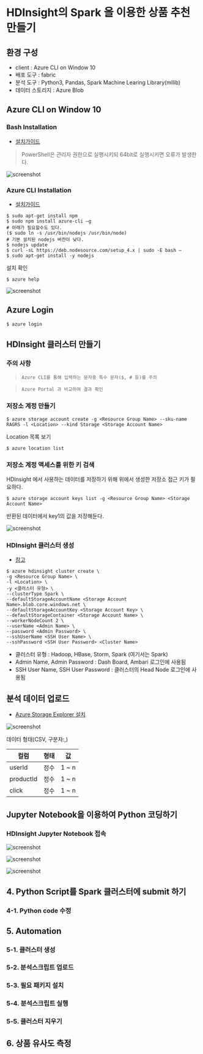 # HDInsight의 Spark 을 이용한 상품 추천 만들기

## 환경 구성

- client : Azure CLI on Window 10
- 배포 도구 : fabric
- 분석 도구 : Python3, Pandas, Spark Machine Learing Library(mllib)
- 데이터 스토리지 : Azure Blob

## Azure CLI on Window 10

### Bash Installation
- [설치가이드][1]

> PowerShell은 관리자 권한으로 실행시키되 64bit로 실행시키면 오류가 발생한다.

![screenshot](resources/powershell.png)



### Azure CLI Installation
- [설치가이드][2]

```
$ sudo apt-get install npm
$ sudo npm install azure-cli –g
# 아래가 필요할수도 있다.
($ sudo ln -s /usr/bin/nodejs /usr/bin/node)
# 기본 설치된 nodejs 버전이 낮다.
$ nodejs update
$ curl -sL https://deb.nodesource.com/setup_4.x | sudo -E bash – 
$ sudo apt-get install -y nodejs
```

설치 확인

```
$ azure help
```

![screenshot](resources/azureclitest.png)

## Azure Login

```
$ azure login
```


## HDInsight 클러스터 만들기

### 주의 사항

> `Azure CLI를 통해 입력하는 문자중 특수 문자($, # 등)를 주의`

> `Azure Portal 과 비교하여 결과 확인`

### 저장소 계정 만들기

```
$ azure storage account create -g <Resource Group Name> --sku-name RAGRS -l <Location> --kind Storage <Storage Account Name>
```

Location 목록 보기

```
$ azure location list
```

### 저장소 계정 액세스를 위한 키 검색

HDInsight 에서 사용하는 데이터를 저장하기 위해 위에서 생성한 저장소 접근 키가 필요하다.

```
$ azure storage account keys list -g <Resource Group Name> <Storage Account Name>
```

반환된 데이터에서 key1의 값을 저장해둔다.

![screenshot](resources/key_list.png)

### HDInsight 클러스터 생성

- [참고][3]

```
$ azure hdinsight cluster create \
-g <Resource Group Name> \
-l <Location> \
-y <클러스터 유형> \
--clusterType Spark \
--defaultStorageAccountName <Storage Account Name>.blob.core.windows.net \
--defaultStorageAccountKey <Storage Account Key> \
--defaultStorageContainer <Storage Account Name> \
--workerNodeCount 2 \
--userName <Admin Name> \
--password <Admin Password> \
--sshUserName <SSH User Name> \
--sshPassword <SSH User Password> <Cluster Name>
```

- 클러스터 유형 : Hadoop, HBase, Storm, Spark (여기서는 Spark)
- Admin Name, Admin Password : Dash Board, Ambari 로그인에 사용됨
- SSH User Name, SSH User Password : 클러스터의 Head Node 로그인에 사용됨

## 분석 데이터 업로드

- [Azure Storage Explorer 설치][4]

![screenshot](resources/StorageExplorer.png)

데이터 형태(CSV, 구분자:,)

| 컬럼      | 형태 | 값    |
|-----------|------|-------|
| userId    | 정수 | 1 ~ n |
| productId | 정수 | 1 ~ n |
| click     | 정수 | 1 ~ n |


## Jupyter Notebook을 이용하여 Python 코딩하기

### HDInsight Jupyter Notebook 접속

![screenshot](resources/azure_portal.png)

![screenshot](resources/ambari-jupyter-icon.png)

![screenshot](resources/jupyter-main.png)


## 4. Python Script를 Spark 클러스터에 submit 하기
### 4-1. Python code 수정
## 5. Automation
### 5-1. 클러스터 생성
### 5-2. 분석스크립트 업로드
### 5-3. 필요 패키지 설치
### 5-4. 분석스크립트 실행
### 5-5. 클러스터 지우기
## 6. 상품 유사도 측정

[1]: https://msdn.microsoft.com/commandline/wsl/install_guide
[2]: https://github.com/Azure/azure-content-kokr/blob/master/articles/xplat-cli-install.md
[3]: https://docs.microsoft.com/ko-kr/azure/hdinsight/hdinsight-hadoop-create-linux-clusters-azure-cli
[4]: http://storageexplorer.com/